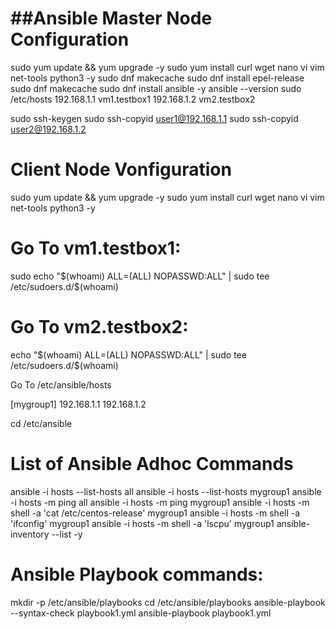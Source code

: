 ##Ansible Master Node Configuration
=================================

sudo yum update && yum upgrade -y
sudo yum install curl wget nano vi vim net-tools python3 -y
sudo dnf makecache
sudo dnf install epel-release
sudo dnf makecache
sudo dnf install ansible -y
ansible --version
sudo /etc/hosts
   192.168.1.1	vm1.testbox1
   192.168.1.2  vm2.testbox2

sudo ssh-keygen
sudo ssh-copyid user1@192.168.1.1
sudo ssh-copyid user2@192.168.1.2

Client Node Vonfiguration
=========================
sudo yum update && yum upgrade -y
sudo yum install curl wget nano vi vim net-tools python3 -y

Go To vm1.testbox1:
=====================
sudo echo "$(whoami) ALL=(ALL) NOPASSWD:ALL" | sudo tee /etc/sudoers.d/$(whoami)

Go To vm2.testbox2:
=====================
echo "$(whoami) ALL=(ALL) NOPASSWD:ALL" | sudo tee /etc/sudoers.d/$(whoami)


Go To /etc/ansible/hosts

[mygroup1]
192.168.1.1
192.168.1.2

cd /etc/ansible

List of Ansible Adhoc Commands
==============================
ansible -i hosts --list-hosts all
ansible -i hosts --list-hosts mygroup1
ansible -i hosts -m ping all
ansible -i hosts -m ping mygroup1
ansible -i hosts -m shell -a 'cat /etc/centos-release' mygroup1
ansible -i hosts -m shell -a 'ifconfig' mygroup1
ansible -i hosts -m shell -a 'lscpu' mygroup1
ansible-inventory --list -y 

Ansible Playbook commands:
==========================
mkdir -p /etc/ansible/playbooks
cd /etc/ansible/playbooks
ansible-playbook --syntax-check playbook1.yml
ansible-playbook playbook1.yml 
